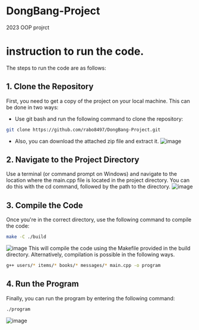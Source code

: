 # DongBang-Project
2023 OOP projrct
# instruction to run the code.
The steps to run the code are as follows:
## 1. Clone the Repository
First, you need to get a copy of the project on your local machine. This can be done in two ways:

* Use git bash and run the following command to clone the repository:
```bash
git clone https://github.com/rabo8497/DongBang-Project.git
```
* Also, you can download the attached zip file and extract it.
![image](https://github.com/rabo8497/DongBang-Project/assets/67371359/9e07340d-5d01-460e-aa45-9dbd9c4c730a)
## 2. Navigate to the Project Directory
Use a terminal (or command prompt on Windows) and navigate to the location where the main.cpp file is located in the project directory. You can do this with the cd command, followed by the path to the directory.
![image](https://github.com/rabo8497/DongBang-Project/assets/67371359/e5a8625e-f29c-47f5-bb33-6b3b7691b7a3)
## 3. Compile the Code
Once you're in the correct directory, use the following command to compile the code:
```bash
make -C ./build
```
![image](https://github.com/rabo8497/DongBang-Project/assets/67371359/72cb8ff6-9021-4c55-aa4e-71b076512337)
This will compile the code using the Makefile provided in the build directory.
Alternatively, compilation is possible in the following ways.
```bash
g++ users/* items/* books/* messages/* main.cpp -o program
```
## 4. Run the Program
Finally, you can run the program by entering the following command:
```bash
./program
```
![image](https://github.com/rabo8497/DongBang-Project/assets/67371359/72443126-c1cd-4fcc-87ed-5654c7206822)
